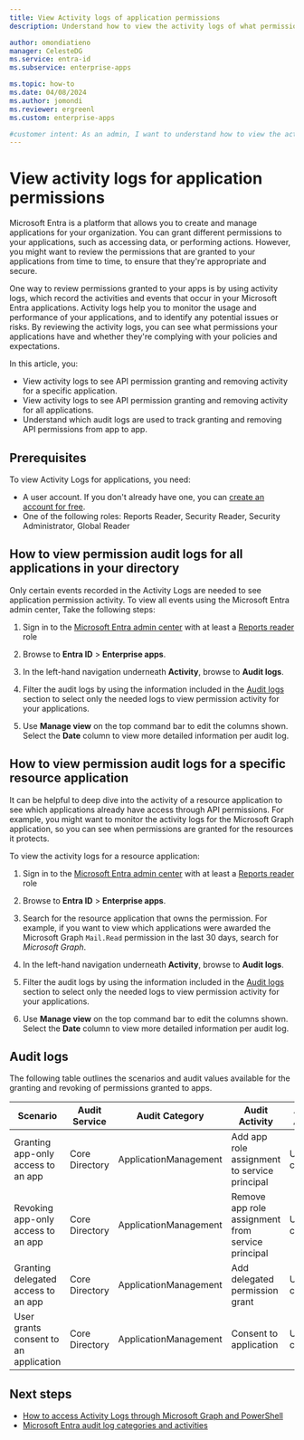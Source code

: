 ```yaml
---
title: View Activity logs of application permissions
description: Understand how to view the activity logs of what permissions are being granted and revoked for applications in my directory.

author: omondiatieno
manager: CelesteDG
ms.service: entra-id
ms.subservice: enterprise-apps

ms.topic: how-to
ms.date: 04/08/2024
ms.author: jomondi
ms.reviewer: ergreenl
ms.custom: enterprise-apps

#customer intent: As an admin, I want to understand how to view the activity logs of what permissions are being granted and revoked for applications in my directory so that I can review permissions granted to apps and remediate risks due to overprivileged apps.
---
```


# View activity logs for application permissions

Microsoft Entra is a platform that allows you to create and manage applications for your organization. You can grant different permissions to your applications, such as accessing data, or performing actions. However, you might want to review the permissions that are granted to your applications from time to time, to ensure that they're appropriate and secure. 

One way to review permissions granted to your apps is by using activity logs, which record the activities and events that occur in your Microsoft Entra applications. Activity logs help you to monitor the usage and performance of your applications, and to identify any potential issues or risks. By reviewing the activity logs, you can see what permissions your applications have and whether they're complying with your policies and expectations.

In this article, you:
- View activity logs to see API permission granting and removing activity for a specific application.
- View activity logs to see API permission granting and removing activity for all applications.
- Understand which audit logs are used to track granting and removing API permissions from app to app.

## Prerequisites

To view Activity Logs for applications, you need:

- A user account. If you don't already have one, you can [create an account for free](https://azure.microsoft.com/free/?WT.mc_id=A261C142F).
- One of the following roles: Reports Reader, Security Reader, Security Administrator, Global Reader

## How to view permission audit logs for all applications in your directory

Only certain events recorded in the Activity Logs are needed to see application permission activity. To view all events using the Microsoft Entra admin center, Take the following steps:

1. Sign in to the [Microsoft Entra admin center](https://entra.microsoft.com) with at least a [Reports reader](~/identity/role-based-access-control/permissions-reference.md#reports-reader) role

1. Browse to **Entra ID** > **Enterprise apps**.

1. In the left-hand navigation underneath **Activity**, browse to **Audit logs**.

1. Filter the audit logs by using the information included in the [Audit logs](#audit-logs) section to select only the needed logs to view permission activity for your applications.

1. Use **Manage view** on the top command bar to edit the columns shown. Select the **Date** column to view more detailed information per audit log.


## How to view permission audit logs for a specific resource application

It can be helpful to deep dive into the activity of a resource application to see which applications already have access through API permissions. For example, you might want to monitor the activity logs for the Microsoft Graph application, so you can see when permissions are granted for the resources it protects.

To view the activity logs for a resource application:

1. Sign in to the [Microsoft Entra admin center](https://entra.microsoft.com) with at least a [Reports reader](~/identity/role-based-access-control/permissions-reference.md#reports-reader) role

1. Browse to **Entra ID** > **Enterprise apps**.

1. Search for the resource application that owns the permission. For example, if you want to view which applications were awarded the Microsoft Graph `Mail.Read` permission in the last 30 days, search for *Microsoft Graph*.

1. In the left-hand navigation underneath **Activity**, browse to **Audit logs**.

1. Filter the audit logs by using the information included in the [Audit logs](#audit-logs) section to select only the needed logs to view permission activity for your applications.

1. Use **Manage view** on the top command bar to edit the columns shown. Select the **Date** column to view more detailed information per audit log.



## Audit logs

The following table outlines the scenarios and audit values available for the granting and revoking of permissions granted to apps.

|               Scenario                | Audit Service  |    Audit Category     |                  Audit Activity                   | Audit Actor  | Audit log limitations |
| ------------------------------------- | -------------- | --------------------- | ------------------------------------------------- | ------------ | --------------------- |
| Granting app-only access to an app    | Core Directory | ApplicationManagement | Add app role assignment to service principal      | User context |                       |
| Revoking app-only access to an app    | Core Directory | ApplicationManagement | Remove app role assignment from service principal | User context |                       |
| Granting delegated access to an app   | Core Directory | ApplicationManagement | Add delegated permission grant                    | User context |                       |
| User grants consent to an application | Core Directory | ApplicationManagement | Consent to application                            | User context |                       |

## Next steps

- [How to access Activity Logs through Microsoft Graph and PowerShell](../monitoring-health/howto-analyze-activity-logs-with-microsoft-graph.md)
- [Microsoft Entra audit log categories and activities](../monitoring-health/reference-audit-activities.md)
